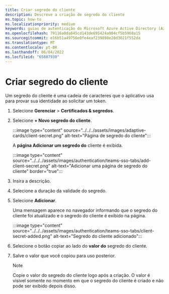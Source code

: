 ```yaml
---
title: Criar segredo do cliente
description: Descreve a criação de segredo do cliente
ms.topic: how-to
ms.localizationpriority: medium
keywords: guias de autenticação do Microsoft Azure Active Directory (Azure AD) API do Graph
ms.openlocfilehash: 79116a0da845cd143de695424a904cf5b5968a15
ms.sourcegitcommit: e16b51a49756e0fe4eaf239898e28d3021f552da
ms.translationtype: MT
ms.contentlocale: pt-BR
ms.lasthandoff: 06/04/2022
ms.locfileid: "65887930"
---
```

# <a name="create-client-secret"></a>Criar segredo do cliente

Um segredo do cliente é uma cadeia de caracteres que o aplicativo usa para provar sua identidade ao solicitar um token.

1. Selecione **Gerenciar** > **Certificados & segredos**.

2. Selecione **+ Novo segredo do cliente**.

    :::image type="content" source="../../../assets/images/adaptive-cards/client-secret.png" alt-text="Página de segredo do cliente":::

   A **página Adicionar um segredo do** cliente é exibida.

    :::image type="content" source="../../../assets/images/authentication/teams-sso-tabs/add-client-secret.png" alt-text="Adicionar uma página de segredo do cliente" border="true":::

3. Insira a descrição.
4. Selecione a duração da validade do segredo.
5. Selecione **Adicionar**.

   Uma mensagem aparece no navegador informando que o segredo do cliente foi atualizado e o segredo do cliente é exibido na página.

    :::image type="content" source="../../../assets/images/authentication/teams-sso-tabs/client-secret-added.png" alt-text="Segredo do cliente adicionado":::

6. Selecione o botão copiar ao lado do **valor do** segredo do cliente.
7. Salve o valor que você copiou para uso posterior.

   > [!NOTE]
   > Copie o valor do segredo do cliente logo após a criação. O valor é visível somente no momento em que o segredo do cliente é criado e não pode ser exibido depois disso.
